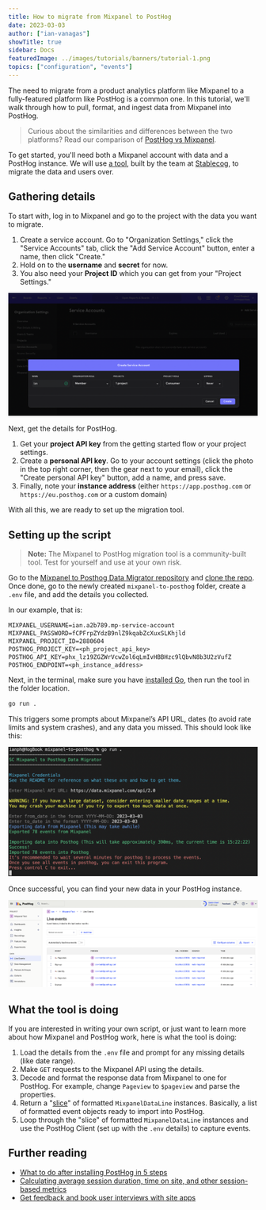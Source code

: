 ```yaml
---
title: How to migrate from Mixpanel to PostHog
date: 2023-03-03
author: ["ian-vanagas"]
showTitle: true
sidebar: Docs
featuredImage: ../images/tutorials/banners/tutorial-1.png
topics: ["configuration", "events"]
---
```


The need to migrate from a product analytics platform like Mixpanel to a fully-featured platform like PostHog is a common one. In this tutorial, we'll walk through how to pull, format, and ingest data from Mixpanel into PostHog.

> Curious about the similarities and differences between the two platforms? Read our comparison of [PostHog vs Mixpanel](/blog/posthog-vs-mixpanel).

To get started, you'll need both a Mixpanel account with data and a PostHog instance. We will use [a tool](https://github.com/stablecog/mixpanel-to-posthog), built by the team at [Stablecog](https://stablecog.com/), to migrate the data and users over.

## Gathering details

To start with, log in to Mixpanel and go to the project with the data you want to migrate. 

1. Create a service account. Go to "Organization Settings," click the "Service Accounts" tab, click the "Add Service Account" button, enter a name, then click "Create."
2. Hold on to the **username** and **secret** for now. 
3. You also need your **Project ID** which you can get from your "Project Settings."

![Mixpanel](../images/tutorials/mixpanel-to-posthog/mixpanel.png)

Next, get the details for PostHog. 

1. Get your **project API key** from the getting started flow or your project settings. 
2. Create a **personal API key**. Go to your account settings (click the photo in the top right corner, then the gear next to your email), click the "Create personal API key" button, add a name, and press save.
3. Finally, note your **instance address** (either `https://app.posthog.com` or `https://eu.posthog.com` or a custom domain)

With all this, we are ready to set up the migration tool.

## Setting up the script

> **Note:** The Mixpanel to PostHog migration tool is a community-built tool. Test for yourself and use at your own risk.

Go to the [Mixpanel to Posthog Data Migrator repository](https://github.com/stablecog/mixpanel-to-posthog) and [clone the repo](https://docs.github.com/en/repositories/creating-and-managing-repositories/cloning-a-repository). Once done, go to the newly created `mixpanel-to-posthog` folder, create a `.env` file, and add the details you collected.

In our example, that is:
```
MIXPANEL_USERNAME=ian.a2b789.mp-service-account
MIXPANEL_PASSWORD=fCPFrpZYdzB9nlZ9kqabZcXuxSLKhjld
MIXPANEL_PROJECT_ID=2880604
POSTHOG_PROJECT_KEY=<ph_project_api_key>
POSTHOG_API_KEY=phx_lz19ZGZWrVcwZol6qLmIvHBBHzc9lQbvN8b3U2zVufZ
POSTHOG_ENDPOINT=<ph_instance_address>
```

Next, in the terminal, make sure you have [installed Go](https://go.dev/doc/install), then run the tool in the folder location.

```bash
go run .
```

This triggers some prompts about Mixpanel’s API URL, dates (to avoid rate limits and system crashes), and any data you missed. This should look like this:

![Script](../images/tutorials/mixpanel-to-posthog/script.png)

Once successful, you can find your new data in your PostHog instance.

![PostHog](../images/tutorials/mixpanel-to-posthog/posthog.png)

## What the tool is doing

If you are interested in writing your own script, or just want to learn more about how Mixpanel and PostHog work, here is what the tool is doing:

1. Load the details from the `.env` file and prompt for any missing details (like date range).
2. Make `GET` requests to the Mixpanel API using the details. 
3. Decode and format the response data from Mixpanel to one for PostHog. For example, change `Pageview` to `$pageview` and parse the properties. 
4. Return a "[slice](https://go.dev/tour/moretypes/7)" of formatted `MixpanelDataLine` instances. Basically, a list of formatted event objects ready to import into PostHog.
5. Loop through the "slice" of formatted `MixpanelDataLine` instances and use the PostHog Client (set up with the `.env` details) to capture events. 

## Further reading

- [What to do after installing PostHog in 5 steps](/tutorials/next-steps-after-installing)
- [Calculating average session duration, time on site, and other session-based metrics](/tutorials/session-metrics)
- [Get feedback and book user interviews with site apps](/tutorials/feedback-interviews-site-apps)